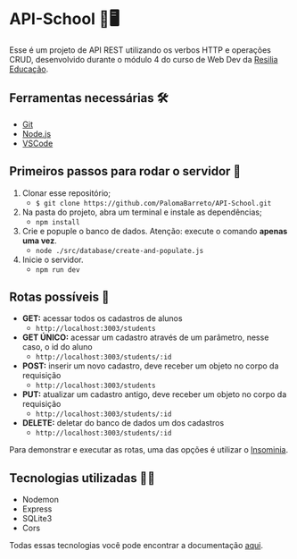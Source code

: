 # API-School 🏫🖥
<p> Esse é um projeto de API REST utilizando os verbos HTTP e operações CRUD, desenvolvido durante o módulo 4 do curso de Web Dev da <a href="https://www.resilia.work/)">Resilia Educação</a>.

## Ferramentas necessárias 🛠
* <a href="https://git-scm.com/">Git<a>
* <a href="https://nodejs.org/en/)">Node.js<a>
* <a href="https://code.visualstudio.com/)">VSCode<a>

## Primeiros passos para rodar o servidor 👣

1. Clonar esse repositório;
   * ```$ git clone https://github.com/PalomaBarreto/API-School.git```
2. Na pasta do projeto, abra um terminal e instale as dependências;
    * ```npm install```
3. Crie e popuple o banco de dados. Atenção: execute o comando <b>apenas uma vez</b>.
    * ```node ./src/database/create-and-populate.js```
4. Inicie o servidor.
    * ```npm run dev```
    
## Rotas possíveis 🎲
* <b>GET:</b> acessar todos os cadastros de alunos
    * ```http://localhost:3003/students```
* <b>GET ÚNICO:</b> acessar um cadastro através de um parâmetro, nesse caso, o id do aluno
    * ```http://localhost:3003/students/:id```
* <b>POST:</b> inserir um novo cadastro, deve receber um objeto no corpo da requisição
    * ```http://localhost:3003/students```
* <b>PUT:</b> atualizar um cadastro antigo, deve receber um objeto no corpo da requisição
    * ```http://localhost:3003/students/:id```
* <b>DELETE:</b> deletar do banco de dados um dos cadastros
    * ```http://localhost:3003/students/:id```
<p>Para demonstrar e executar as rotas, uma das opções é utilizar o <a href="https://insomnia.rest/download">Insominia</a>.

## Tecnologias utilizadas 👩‍💻
* Nodemon
* Express
* SQLite3
* Cors

<p> Todas essas tecnologias você pode encontrar a documentação <a href="https://www.npmjs.com/">aqui</a>.
